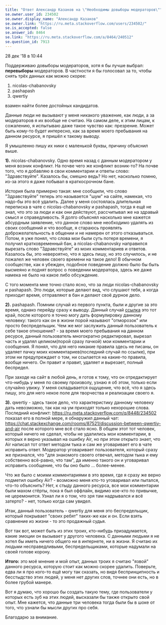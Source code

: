 ```yaml
---
title: "Ответ Александр Казаков на \"Необходимы довыборы модераторов\""
se.owner.user_id: 234502
se.owner.display_name: "Александр Казаков"
se.owner.link: "https://ru.meta.stackoverflow.com/users/234502/"
se.is_accepted: false
se.answer_id: 8464
se.link: "https://ru.meta.stackoverflow.com/a/8464/240512"
se.question_id: 7913
---
```


28 дек '18 в 10:44

Поддерживаю довыборы модераторов, хотя я бы лучше выбрал:
**перевыборы** модераторов. В частности я бы голосовал за то, чтобы снять трёх данных как можно скорее:

 1. nicolas-chabanovsky
 2. pashapash
 3. qwertiy

взамен найти более достойных кандидатов.

Данные люди не вызывают у меня никакого уважение, как люди, а за модераторов я их вообще не считаю. На самом деле, к этим лицам, к сожалению, я испытываю даже такое чувство как: презрение. Может быть кому-то будет интересно, как за время моего пребывания на данном ресурсе, я пришёл к такому выводу.

Я умышленно пишу их ники с маленькой буквы, причину объяснил выше.

**1).** nicolas-chabanovsky. Одно время назад с данным модератором у меня возник конфликт. На почве чего же конфликт возник-то? На почве того, что я добавляю в свои комментарии и ответы слово: "Здравствуйте". Казалось бы, смешно ведь? Но нет, насколько помню, из-за этого я даже побывал в краткосрочном бане.

История была примерно такая: мне сообщили, что слово "Здравствуйте" теперь это называется "шум" на сайте, намекая, что надо-бы это всё удалить. Далее у меня состоялась длительная переписка в чате с nicolas-chabanovsky и pashapash, тогда я ещё не знал, что это за люди и как они действуют, рассчитывал же на здравый смысл и справедливость. Я долго объяснял насколько мне кажется абсурдным заявление, что данное слово мне необходимо удалять из своих сообщений и что вообще, я стараюсь проявлять доброжелательность в общении и не намерен от этого отказываться. Потом, я уже понял, что слова мои были суть потеря времени, я получил кратковременный бан, а nicolas-chabanovsky направился вырезать слово "Здравствуйте" из моих комментариев и ответов.   Казалось бы, это невероятно, что я здесь пишу, но это случилось, и не пожалел же человек своего времени на такое дело! В обычном сообществе, как я убежден, подобное поведение должно было бы быть высмеяно и поднят вопрос о поведении модератора, здесь же даже намека не было на какое либо обсуждение.

С того момента мне точно стало ясно, что за люди nicolas-chabanovsky и pashapash. Это люди, которые делают вид, что слушают тебя, а когда приходит время, отправляют в бан и делают своё дурное дело.

**2).** pashapash. Помним случай из первого пункта, были и другие за это время, однако перейду сразу к выводу. Данный случай [ссылка](https://ru.meta.stackoverflow.com/q/8448/234502) это тот край, после которого я точно могу дать формулировку данному человеку: такого как он в жизни порой называют "отморозок" или просто беспредельщик.   Чем же мог заслужить данный пользователь к себе такое отношение? - за время моего пребывания на данном ресурсе, данный пользователь многократно редактировал, вырезал часть и удалял целиком(порой сразу пачкой) мои комментарии и сообщения. Я понял, что для него никакие правила здесь не писаны, он удаляет пачку моих комментариев(последний случай по ссылке), при этом ни предупреждает о том, ни ссылается на какие-то правила, вообще ничего. Он правит и правит, удаляет и вырезает, полный беспредел.

При заходе на сайт в любой день, я готов к тому, что он отредактирует что-нибудь у меня по своему произволу, узнаю я об этом, только если случайно увижу. У меня складывается ощущение, что всё, что я здесь пишу, это для него некое поле для творчества и реализации своего я.

**3).** qwertiy - здесь такое дело, что характеристику данному человеку дать невозможно, так как на ум приходят только нехорошие слова. Последний конфликт: https://ru.meta.stackoverflow.com/q/8448/234502 показал его в полной мере, я обнаружил данный чат: https://chat.stackexchange.com/rooms/87521/discussion-between-qwertiy-and-air после которого мне всё стало ясно. В общем этот тот человек, который ничего не сделал, чтобы не удалились мои комментарии, в которых я верно указывал на ошибку Air, но при этом открыто знает, что Air написал тот ответ методом тыка и сам же уговаривает его в чате исправить ответ. Модератор уговаривает пользователя, который сразу же признался, что "для знакомого своего отвечал, методом тыка и ему собственно всё-равно, что там", да именно такого он и уговаривал исправить сообщение, что бы оно было ... более-менее.

Что же было с моими комментариями в это время, где я сразу же верно подметил ошибку Air? - возможно меня кто-то уговаривал или пытался, что-то объяснить? Нет, к стыду данного ресурса, все мои комментарии были махом стёрты, пока я был оффлайн, видимо кое-кто по привычке, не церемонится. Узнал ли я о том, что зря там надрывался и всё затерто? - нет, только когда сам увидел.

Итак, данный пользователь - qwertiy для меня это беспредельщик, который покрывает "своих ребят" таких-же как и он. Если взять сравнение из жизни - то это продажный судья.

Вот так вот, может быть из этих троих, кто-нибудь призадумается, какие эмоции он вызывает у другого человека. С данными людьми я не хотел бы иметь ничего общего ни в интернете, ни в жизни. Я считаю их людьми несправедливыми, беспредельщиками, которые надумали на своей голове корону.

**Итого:** это моё мнение и мой опыт, данных троих я считаю "язвой" данного ресурса, которую стоит как можно скорее удалить. Поверьте, едва ли я про кого-то ещё могу так сказать, но видя беспринципность и бесстыдство этих людей, у меня нет других слов, точнее они есть, но в более грубой манере.

Вот я думаю, что хорошо бы создать такую тему, где пользователи у которых есть зуб на этих людей, высказали бы также открыто свой опыт. Мне кажется, что данные три человека тогда были бы в шоке от того, что узнали бы мысли других про себя.

Благодарю за внимание.
